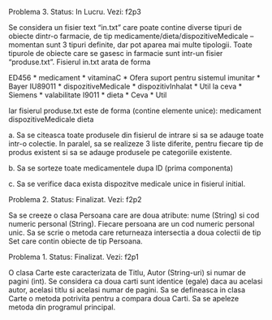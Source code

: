 Problema 3. Status: In Lucru. Vezi: f2p3

Se considera un fisier text “in.txt” care poate contine diverse tipuri de obiecte dintr-o
farmacie, de tip medicamente/dieta/dispozitiveMedicale – momentan sunt 3 tipuri definite,
dar pot aparea mai multe tipologii. Toate tipurole de obiecte care se gasesc in farmacie sunt
intr-un fisier “produse.txt”.
Fisierul in.txt arata de forma

ED456 * medicament * vitaminaC * Ofera suport pentru sistemul imunitar * Bayer
IU89011 * dispozitiveMedicale * dispozitivInhalat * Util la ceva * Siemens * valabilitate
I9011 * dieta * Ceva * Util

Iar fisierul produse.txt este de forma (contine elemente unice):
medicament
dispozitiveMedicale
dieta

a. Sa se citeasca toate produsele din fisierul de intrare si sa se adauge toate intr-o
colectie. In paralel, sa se realizeze 3 liste diferite, pentru fiecare tip de produs
existent si sa se adauge produsele pe categoriile existente.

b. Sa se sorteze toate medicamentele dupa ID (prima componenta)

c. Sa se verifice daca exista dispozitve medicale unice in fisierul initial.


Problema 2. Status: Finalizat. Vezi: f2p2

Sa se creeze o clasa Persoana care are doua atribute: nume (String) si cod numeric personal
(String). Fiecare persoana are un cod numeric personal unic.
Sa se scrie o metoda care returneaza intersectia a doua colectii de tip Set care contin obiecte
de tip Persoana.

Problema 1. Status: Finalizat. Vezi: f2p1

O clasa Carte este caracterizata de Titlu, Autor (String-uri) si numar de pagini (int).
Se considera ca doua carti sunt identice (egale) daca au acelasi autor, acelasi titlu si acelasi
numar de pagini.
Sa se defineasca in clasa Carte o metoda potrivita pentru a compara doua Carti.
Sa se apeleze metoda din programul principal.



